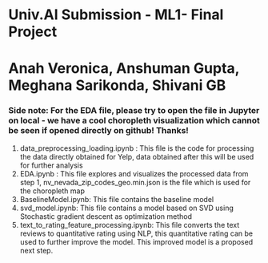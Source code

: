 # Univ.AI Submission - ML1- Final Project
# Anah Veronica, Anshuman Gupta, Meghana Sarikonda, Shivani GB

### Side note: For the EDA file, please try to open the file in Jupyter on local - we have a cool choropleth visualization which cannot be seen if opened directly on github! Thanks!

1. data_preprocessing_loading.ipynb : This file is the code for processing the data directly obtained for Yelp, data obtained after this will be used for further analysis
2. EDA.ipynb : This file explores and visualizes the processed data from step 1, nv_nevada_zip_codes_geo.min.json is the file which is used for the choropleth map
3. BaselineModel.ipynb: This file contains the baseline model
4. svd_model.ipynb: This file contains a model based on SVD using Stochastic gradient descent as optimization method
5. text_to_rating_feature_processing.ipynb: This file converts the text reviews to quantitative rating using NLP, this quantitative rating can be used to further improve the model. This improved model is a proposed next step.
